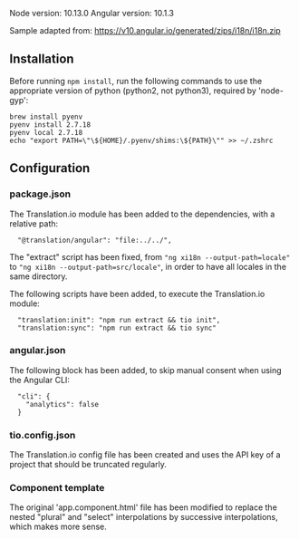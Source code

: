 Node version: 10.13.0
Angular version: 10.1.3

Sample adapted from: https://v10.angular.io/generated/zips/i18n/i18n.zip

## Installation

Before running `npm install`, run the following commands to use the appropriate version of python (python2, not python3), required by 'node-gyp':

```
brew install pyenv
pyenv install 2.7.18
pyenv local 2.7.18
echo "export PATH=\"\${HOME}/.pyenv/shims:\${PATH}\"" >> ~/.zshrc
```

## Configuration

### package.json

The Translation.io module has been added to the dependencies, with a relative path:
```
  "@translation/angular": "file:../../",
```
The "extract" script has been fixed, from `"ng xi18n --output-path=locale"` to `"ng xi18n --output-path=src/locale"`, in order to have all locales in the same directory.

The following scripts have been added, to execute the Translation.io module:
```
  "translation:init": "npm run extract && tio init",
  "translation:sync": "npm run extract && tio sync"
```

### angular.json

The following block has been added, to skip manual consent when using the Angular CLI:
```
  "cli": {
    "analytics": false
  }
```

### tio.config.json

The Translation.io config file has been created and uses the API key of a project that should be truncated regularly.

### Component template

The original 'app.component.html' file has been modified to replace the nested "plural" and "select" interpolations by successive interpolations, which makes more sense.

